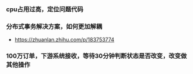 ### cpu占用过高，定位问题代码
### 分布式事务解决方案，如何更加解耦
- https://zhuanlan.zhihu.com/p/183753774
### 100万订单，下游系统接收，等待30分钟判断状态是否改变，改变做其他操作
